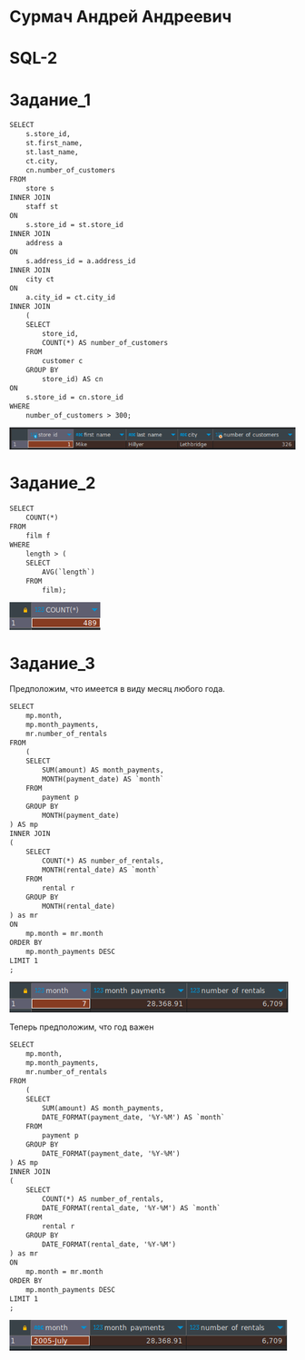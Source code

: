 # Сурмач Андрей Андреевич
# SQL-2
# Задание_1
```
SELECT
	s.store_id,
	st.first_name,
	st.last_name,
	ct.city,
	cn.number_of_customers
FROM
	store s
INNER JOIN
	staff st
ON
	s.store_id = st.store_id
INNER JOIN 
	address a
ON
	s.address_id = a.address_id
INNER JOIN
	city ct
ON
	a.city_id = ct.city_id
INNER JOIN
	(
	SELECT
		store_id,
		COUNT(*) AS number_of_customers
	FROM
		customer c
	GROUP BY
		store_id) AS cn
ON
	s.store_id = cn.store_id
WHERE
	number_of_customers > 300;
```

![1](https://github.com/Aid1986/SQL-2/blob/main/1.png)

# Задание_2
```
SELECT
	COUNT(*)
FROM
	film f
WHERE
	length > (
	SELECT
		AVG(`length`)
	FROM
		film);
```
![2](https://github.com/Aid1986/SQL-2/blob/main/2.png)


# Задание_3
Предположим, что имеется в виду месяц любого года.
```
SELECT
	mp.month,
	mp.month_payments,
	mr.number_of_rentals
FROM
	(
	SELECT
		SUM(amount) AS month_payments,
		MONTH(payment_date) AS `month`
	FROM
		payment p
	GROUP BY
		MONTH(payment_date)
) AS mp
INNER JOIN 
(
	SELECT
		COUNT(*) AS number_of_rentals,
		MONTH(rental_date) AS `month`
	FROM
		rental r
	GROUP BY
		MONTH(rental_date)
) as mr
ON
	mp.month = mr.month
ORDER BY
	mp.month_payments DESC
LIMIT 1
;
```

![3](https://github.com/Aid1986/SQL-2/blob/main/3.png)


Теперь предположим, что год важен
```
SELECT
	mp.month,
	mp.month_payments,
	mr.number_of_rentals
FROM
	(
	SELECT
		SUM(amount) AS month_payments,
		DATE_FORMAT(payment_date, '%Y-%M') AS `month`
	FROM
		payment p
	GROUP BY
		DATE_FORMAT(payment_date, '%Y-%M')
) AS mp
INNER JOIN 
(
	SELECT
		COUNT(*) AS number_of_rentals,
		DATE_FORMAT(rental_date, '%Y-%M') AS `month`
	FROM
		rental r
	GROUP BY
		DATE_FORMAT(rental_date, '%Y-%M')
) as mr
ON
	mp.month = mr.month
ORDER BY
	mp.month_payments DESC
LIMIT 1
;
```


![3-1](https://github.com/Aid1986/SQL-2/blob/main/3-1.png)
